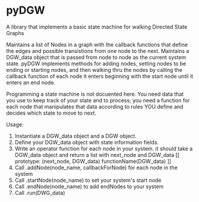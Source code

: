 # pyDGW
A library that implements a basic state machine for walking Directed State Graphs

Maintains a list of Nodes in a graph with the callback functions that define
the edges and possible transistions from one node to the next. Maintains a
DGW_data object that is passed from node to node as the current system state.
pyDGW implements methods for adding nodes, setting nodes to be ending or
starting nodes, and then walking thru the nodes by calling the callback
function of each node it enters beginning with the start node until it enters
an end node.

Programming a state machine is not docuented here. You need data that you 
use to keep track of your state and to process; you need a function for each
node that manipulates that data according to rules YOU define and decides 
which state to move to next.

Usage:
1. Instantiate a DGW_data object and a DGW object.
2. Define your DGW_data object with state information fields.
3. Write an operator function for each node in your system.
      it should take a DGW_data object and return a list with next_node and DGW_data
      [[ prototype: (next_node, DGW_data) functionName(DGW_data) ]]
4. Call .addNode(node_name, callbackForNode) for each node in the system
5. Call .startNode(node_name) to set your system's start node
6. Call .endNode(node_name) to add endNodes to your system
7. Call .run(DWG_data)

